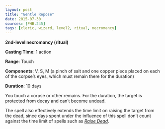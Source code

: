 ```yaml
---
layout: post
title: "Gentle Repose"
date: 2015-07-30
sources: [PHB.245]
tags: [cleric, wizard, level2, ritual, necromancy]
---
```


**2nd-level necromancy (ritual)**

**Casting Time**: 1 action

**Range**: Touch

**Components**: V, S, M (a pinch of salt and one copper piece placed on each of the corpse’s eyes, which must remain there for the duration)

**Duration**: 10 days

You touch a corpse or other remains. For the duration, the target is protected from decay and can’t become undead.

The spell also effectively extends the time limit on raising the target from the dead, since days spent under the influence of this spell don’t count against the time limit of spells such as *[Raise Dead](raise-dead)*.
